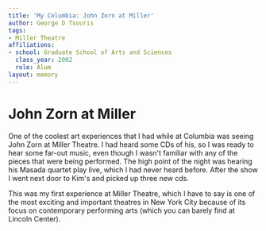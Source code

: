```yaml
---
title: 'My Columbia: John Zorn at Miller'
author: George D Tsouris
tags:
- Miller Theatre
affiliations:
- school: Graduate School of Arts and Sciences
  class_year: 2002
  role: Alum
layout: memory
---
```


# John Zorn at Miller

One of the coolest art experiences that I had while at Columbia was seeing John Zorn at Miller Theatre. I had heard some CDs of his, so I was ready to hear some far-out music, even though I wasn't familiar with any of the pieces that were being performed. The high point of the night was hearing his Masada quartet play live, which I had never heard before. After the show I went next door to Kim's and picked up three new cds.

This was my first experience at Miller Theatre, which I have to say is one of the most exciting and important theatres in New York City because of its focus on contemporary performing arts (which you can barely find at Lincoln Center).
